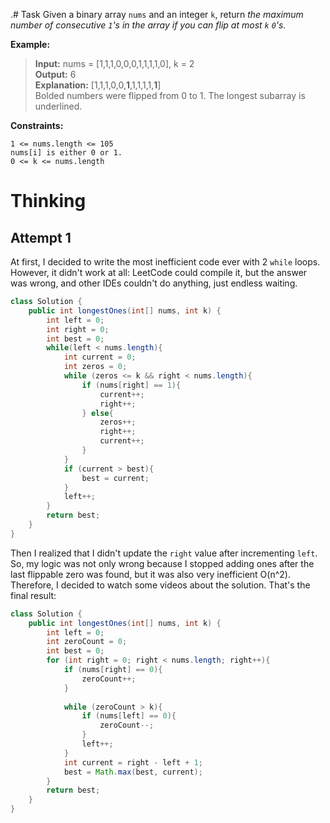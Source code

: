 .# Task
Given a binary array `nums` and an integer `k`, return *the maximum number of consecutive `1`'s in the array if you can flip at most `k` `0`'s.*

**Example:**
> **Input:** nums = [1,1,1,0,0,0,1,1,1,1,0], k = 2\
**Output:** 6\
**Explanation:** [1,1,1,0,0,**1**,1,1,1,1,**1**]\
Bolded numbers were flipped from 0 to 1. The longest subarray is underlined.
>
**Constraints:**

`1 <= nums.length <= 105`\
    `nums[i] is either 0 or 1.`\
    `0 <= k <= nums.length`
# Thinking
## Attempt 1
At first, I decided to write the most inefficient code ever with 2 `while` loops. However, it didn't work at all: LeetCode could compile it, but the answer was wrong, and other IDEs couldn't do anything, just endless waiting.
```java
class Solution {
    public int longestOnes(int[] nums, int k) {
        int left = 0;
        int right = 0;
        int best = 0;
        while(left < nums.length){
            int current = 0;
            int zeros = 0;
            while (zeros <= k && right < nums.length){
                if (nums[right] == 1){
                    current++;
                    right++;
                } else{
                    zeros++;
                    right++;
                    current++;
                }
            }
            if (current > best){
                best = current;
            }
            left++;
        }
        return best;
    }
}
```
Then I realized that I didn't update the `right` value after incrementing `left`.\
So, my logic was not only wrong because I stopped adding ones after the last flippable zero was found, but it was also very inefficient O(n^2). Therefore, I decided to watch some videos about the solution. That's the final result:
```java
class Solution {
    public int longestOnes(int[] nums, int k) {
        int left = 0;
        int zeroCount = 0;
        int best = 0;
        for (int right = 0; right < nums.length; right++){
            if (nums[right] == 0){
                zeroCount++;
            }
            
            while (zeroCount > k){
                if (nums[left] == 0){
                    zeroCount--;
                }
                left++;
            }
            int current = right - left + 1;
            best = Math.max(best, current);
        }
        return best;
    }
}
```
